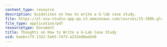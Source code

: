 ```yaml
---
content_type: resource
description: Guidelines on how to write a G-lab case study.
file: https://ol-ocw-studio-app-qa.s3.amazonaws.com/courses/15-389b-global-entrepreneurship-lab-latin-america-the-middle-east-and-africa-fall-2010/baebcc7513225eb57473a232ed8aeb50_MIT15_389BF10_rescasestudy.pdf
file_type: application/pdf
resourcetype: Document
title: Thoughts on How to Write a G-Lab Case Study
uid: baebcc75-1322-5eb5-7473-a232ed8aeb50
---
```

